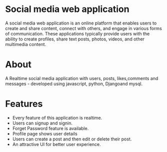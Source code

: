 # Social media web application

A social media web application is an online platform that enables users to create and share content, connect with others, and engage in various forms of communication. These applications typically provide users with the ability to create profiles, share text posts, photos, videos, and other multimedia content.

# About
A Realtime social media application with users, posts, likes,comments and messages - developed using javascript, python, Djangoand mysql.

# Features 
- Every feature of this application is realtime.
- Users can signup and signin.
- Forget Password feature is available.
- Profile page shows user details 
- Users can create a post and then edit or delete their post.
- An attractive UI for better user experience. 

